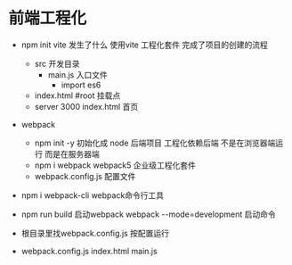 # 前端工程化

- npm init vite  发生了什么
    使用vite  工程化套件  完成了项目的创建的流程
    - src 开发目录 
        - main.js 入口文件
            - import es6
    - index.html #root 挂载点
    - server 3000 index.html 首页  

- webpack 
    - npm init -y
        初始化成 node 后端项目 工程化依赖后端   不是在浏览器端运行 而是在服务器端
    - npm i webpack     webpack5
        企业级工程化套件
    - webpack.config.js
        配置文件

- npm i webpack-cli
    webpack命令行工具

- npm run build
    启动webpack   webpack  --mode=development   启动命令
- 根目录里找webpack.config.js 按配置运行






- webpack.config.js  index.html  main.js
